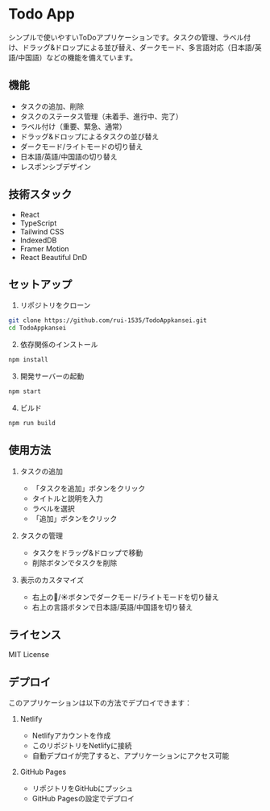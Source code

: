 # Todo App

シンプルで使いやすいToDoアプリケーションです。タスクの管理、ラベル付け、ドラッグ&ドロップによる並び替え、ダークモード、多言語対応（日本語/英語/中国語）などの機能を備えています。

## 機能

- タスクの追加、削除
- タスクのステータス管理（未着手、進行中、完了）
- ラベル付け（重要、緊急、通常）
- ドラッグ&ドロップによるタスクの並び替え
- ダークモード/ライトモードの切り替え
- 日本語/英語/中国語の切り替え
- レスポンシブデザイン

## 技術スタック

- React
- TypeScript
- Tailwind CSS
- IndexedDB
- Framer Motion
- React Beautiful DnD

## セットアップ

1. リポジトリをクローン
```bash
git clone https://github.com/rui-1535/TodoAppkansei.git
cd TodoAppkansei
```

2. 依存関係のインストール
```bash
npm install
```

3. 開発サーバーの起動
```bash
npm start
```

4. ビルド
```bash
npm run build
```

## 使用方法

1. タスクの追加
   - 「タスクを追加」ボタンをクリック
   - タイトルと説明を入力
   - ラベルを選択
   - 「追加」ボタンをクリック

2. タスクの管理
   - タスクをドラッグ&ドロップで移動
   - 削除ボタンでタスクを削除

3. 表示のカスタマイズ
   - 右上の🌙/☀️ボタンでダークモード/ライトモードを切り替え
   - 右上の言語ボタンで日本語/英語/中国語を切り替え

## ライセンス

MIT License

## デプロイ

このアプリケーションは以下の方法でデプロイできます：

1. Netlify
   - Netlifyアカウントを作成
   - このリポジトリをNetlifyに接続
   - 自動デプロイが完了すると、アプリケーションにアクセス可能

2. GitHub Pages
   - リポジトリをGitHubにプッシュ
   - GitHub Pagesの設定でデプロイ
